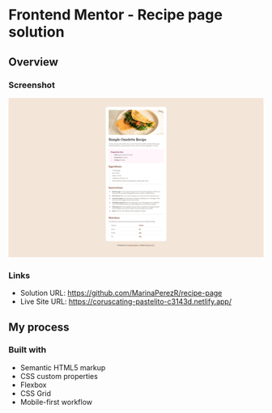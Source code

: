 # Frontend Mentor - Recipe page solution

## Overview

### Screenshot

![](./screenshot.png)

### Links

- Solution URL: https://github.com/MarinaPerezR/recipe-page
- Live Site URL: https://coruscating-pastelito-c3143d.netlify.app/

## My process

### Built with

- Semantic HTML5 markup
- CSS custom properties
- Flexbox
- CSS Grid
- Mobile-first workflow
